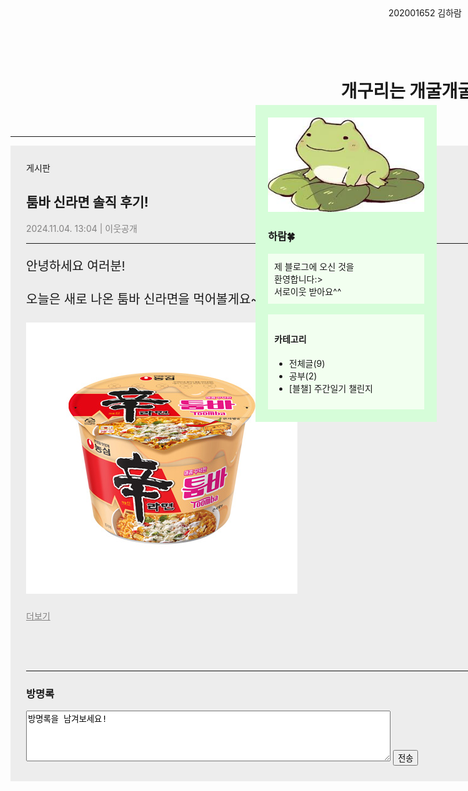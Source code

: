 <!DOCTYPE html>
<html lang="en">
<head>
    <meta charset="UTF-8">
    <meta name="viewport" content="width=device-width, initial-scale=1.0">
    <title>김하람의 블로그</title>
    <style>
        header{
/*             position: relative;
            left: 270px; */
            padding: 10px;
            margin: 25px;
            width: 1200px;
        }
        article{
/*             position: relative;
            left: 300px; */
            background-color: rgb(237, 237, 237);
            width: 1180px;
            padding: 25px;
        }
        #introduce{
            background-color: rgb(214, 253, 217);
            position: absolute;
            top: 168px;
            right: 50px;
            padding: 20px;
        }
        #cute{
            background-color: rgb(242, 255, 240);
            padding:10px;
        }
        #id{
            position:absolute;
            right:10px;
            top: 10px;
        }
    </style>
</head>
<body>
    <header><h1>개구리는 개굴개굴</h1></header>
    <hr>
    <article>
        게시판
        <h2>툼바 신라면 솔직 후기!</h2>
        <p style="color: rgb(131, 130, 130);">2024.11.04. 13:04 | 이웃공개</p>
        <hr>
        <p style="font-size:20px">
            안녕하세요 여러분!<br><br>
            오늘은 새로 나온 툼바 신라면을 먹어볼게요~ <br><br>
            <img src="shin.jpg" alt="">
        </p>
        <p style="color: rgb(131, 130, 130); text-decoration-line: underline;">
            더보기
        </p>
    </article>
    <article>
        <hr>
        <h3>방명록</h3>
        <textarea cols="70" rows="5">방명록을 남겨보세요!</textarea>
        <input type="submit" value="전송">
    </article>
    <aside id="introduce">
        <img src="frog.jpg" width="250px" alt="">
        <h3>하람🍀</h3>
        <div id="cute">
            제 블로그에 오신 것을 <br>환영합니다:>
            <br>서로이웃 받아요^^
        </div>
        <br>
        <div id="cute">
            <h4>카테고리</h4>
            <ul>
                <li>전체글(9)</li>
                <li>공부(2)</li>
                <li>[블챌] 주간일기 챌린지</li>
            </ul>
        </div>
    </aside>
    <div id="id">202001652 김하람</div>
</body>
</html>
